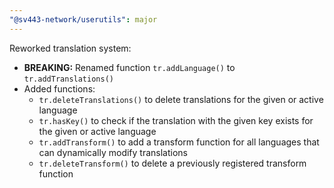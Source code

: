```yaml
---
"@sv443-network/userutils": major
---
```


Reworked translation system:
- **BREAKING:** Renamed function `tr.addLanguage()` to `tr.addTranslations()`
- Added functions:
  - `tr.deleteTranslations()` to delete translations for the given or active language
  - `tr.hasKey()` to check if the translation with the given key exists for the given or active language
  - `tr.addTransform()` to add a transform function for all languages that can dynamically modify translations
  - `tr.deleteTransform()` to delete a previously registered transform function
